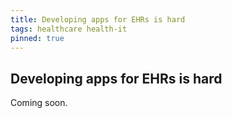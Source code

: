 ```yaml
---
title: Developing apps for EHRs is hard
tags: healthcare health-it
pinned: true
---
```


## Developing apps for EHRs is hard

Coming soon.
